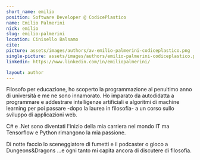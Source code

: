 ```yaml
---
short_name: emilio
position: Software Developer @ CodicePlastico
name: Emilio Palmerini
nick: emilio
slug: emilio-palmerini
location: Cinisello Balsamo
cite: 
picture: assets/images/authors/av-emilio-palmerini-codiceplastico.png
single-picture: assets/images/authors/emilio-palmerini-codiceplastico.png
linkedin: https://www.linkedin.com/in/emiliopalmerini/

layout: author
---
```


<p>Filosofo per educazione, ho scoperto la programmazione al penultimo anno di università e me ne sono innamorato. Ho imparato da autodidatta a programmare e addestrare intelligenze artificiali e algoritmi di machine learning per poi passare -dopo la laurea in filosofia- a un corso sullo sviluppo di applicazioni web.</p>
<p>C# e .Net sono diventati l'inizio della mia carriera nel mondo IT ma Tensorflow e Python rimangono la mia passione.</p>
<p>Di notte faccio lo sceneggiatore di fumetti e il podcaster o gioco a Dungeons&Dragons ...e ogni tanto mi capita ancora di discutere di filosofia.</p>


